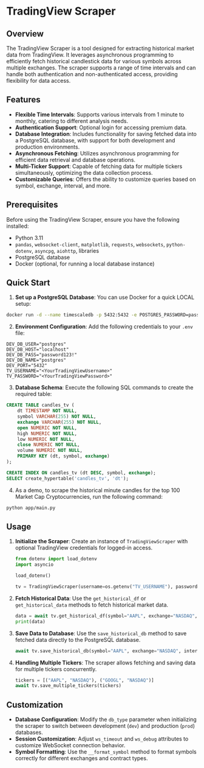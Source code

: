 # TradingView Scraper

## Overview

The TradingView Scraper is a tool designed for extracting historical market data from TradingView. It leverages asynchronous programming to efficiently fetch historical candlestick data for various symbols across multiple exchanges. The scraper supports a range of time intervals and can handle both authentication and non-authenticated access, providing flexibility for data access.

## Features

- **Flexible Time Intervals**: Supports various intervals from 1 minute to monthly, catering to different analysis needs.
- **Authentication Support**: Optional login for accessing premium data.
- **Database Integration**: Includes functionality for saving fetched data into a PostgreSQL database, with support for both development and production environments.
- **Asynchronous Fetching**: Utilizes asynchronous programming for efficient data retrieval and database operations.
- **Multi-Ticker Support**: Capable of fetching data for multiple tickers simultaneously, optimizing the data collection process.
- **Customizable Queries**: Offers the ability to customize queries based on symbol, exchange, interval, and more.

## Prerequisites

Before using the TradingView Scraper, ensure you have the following installed:

- Python 3.11
- `pandas`, `websocket-client`, `matplotlib`, `requests`, `websockets`, `python-dotenv`, `asyncpg`, `aiohttp`, libraries
- PostgreSQL database
- Docker (optional, for running a local database instance)

## Quick Start

1. **Set up a PostgreSQL Database**: You can use Docker for a quick LOCAL setup:

```bash
docker run -d --name timescaledb -p 5432:5432 -e POSTGRES_PASSWORD=password123! timescale/timescaledb:latest-pg14
```

2. **Environment Configuration**: Add the following credentials to your `.env` file:

```.env
DEV_DB_USER="postgres"
DEV_DB_HOST="localhost"
DEV_DB_PASS="password123!"
DEV_DB_NAME="postgres"
DEV_PORT="5432"
TV_USERNAME="<YourTradingViewUsername>"
TV_PASSWORD="<YourTradingViewPassword>"
```

3. **Database Schema**: Execute the following SQL commands to create the required table:

```sql
CREATE TABLE candles_tv (
    dt TIMESTAMP NOT NULL,
    symbol VARCHAR(255) NOT NULL,
    exchange VARCHAR(255) NOT NULL,
    open NUMERIC NOT NULL,
    high NUMERIC NOT NULL,
    low NUMERIC NOT NULL,
    close NUMERIC NOT NULL,
    volume NUMERIC NOT NULL,
    PRIMARY KEY (dt, symbol, exchange)
);

CREATE INDEX ON candles_tv (dt DESC, symbol, exchange);
SELECT create_hypertable('candles_tv', 'dt');
```

4. As a demo, to scrape the historical minute candles for the top 100 Market Cap Cryptocurrencies, run the following command:

```bash
python app/main.py
```

## Usage

1. **Initialize the Scraper**: Create an instance of `TradingViewScraper` with optional TradingView credentials for logged-in access.

   ```python
   from dotenv import load_dotenv
   import asyncio

   load_dotenv()

   tv = TradingViewScraper(username=os.getenv("TV_USERNAME"), password=os.getenv("TV_PASSWORD"), db_type="prod")
   ```

2. **Fetch Historical Data**: Use the `get_historical_df` or `get_historical_data` methods to fetch historical market data.

   ```python
   data = await tv.get_historical_df(symbol="AAPL", exchange="NASDAQ", interval=Interval.in_1_minute, n_bars=100)
   print(data)
   ```

3. **Save Data to Database**: Use the `save_historical_db` method to save fetched data directly to the PostgreSQL database.

   ```python
   await tv.save_historical_db(symbol="AAPL", exchange="NASDAQ", interval=Interval.in_1_minute, n_bars=100)
   ```

4. **Handling Multiple Tickers**: The scraper allows fetching and saving data for multiple tickers concurrently.

   ```python
   tickers = [("AAPL", "NASDAQ"), ("GOOGL", "NASDAQ")]
   await tv.save_multiple_tickers(tickers)
   ```

## Customization

- **Database Configuration**: Modify the `db_type` parameter when initializing the scraper to switch between development (`dev`) and production (`prod`) databases.
- **Session Customization**: Adjust `ws_timeout` and `ws_debug` attributes to customize WebSocket connection behavior.
- **Symbol Formatting**: Use the `__format_symbol` method to format symbols correctly for different exchanges and contract types.

